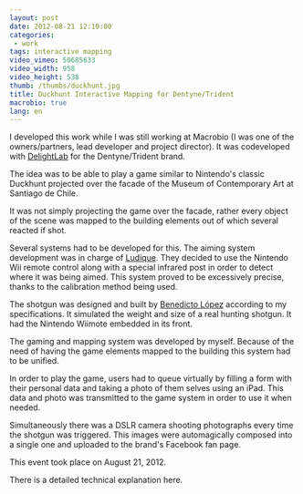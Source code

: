 ```yaml
---
layout: post
date: 2012-08-21 12:10:00
categories:
 - work
tags: interactive mapping
video_vimeo: 50685633
video_width: 958
video_height: 538
thumb: /thumbs/duckhunt.jpg
title: Duckhunt Interactive Mapping for Dentyne/Trident
macrobio: true
lang: en
---
```


I developed this work while I was still working at Macrobio (I was one of the owners/partners, lead developer and project director). It was codeveloped with [DelightLab](http://delightlab.com/ "Delight Lab") for the  Dentyne/Trident brand.

The idea was to be able to play a game similar to Nintendo's classic Duckhunt projected over the facade of the Museum of Contemporary Art at Santiago de Chile.

It was not simply projecting the game over the facade, rather every object of the scene was mapped to the building elements out of which several reacted if shot.

Several systems had to be developed for this. The aiming system development was in charge of [Ludique](http://www.ludique.cl "Ludique"). They decided to use the Nintendo Wii remote control along with a special infrared post in order to detect where it was being aimed. This system proved to be excessively precise, thanks to the calibration method being used.

The shotgun was designed and built by [Benedicto López](http://www.benedictolopez.com/ "Benedicto Lopez") according to my specifications. It simulated the weight and size of a real hunting shotgun. It had the Nintendo Wiimote embedded in its front.

The gaming and mapping system was developed by myself. Because of the need of having the game elements mapped to the building this system had to be unified.

In order to play the game, users had to queue virtually by filling a form with their personal data and taking a photo of them selves using an iPad. This data and photo was transmitted to the game system in order to use it when needed.

Simultaneously there was a DSLR camera shooting photographs every time the shotgun was triggered. This images were automagically composed into a single one and uploaded to the brand's Facebook fan page.

This event took place on August 21, 2012.

There is a detailed technical explanation here.

